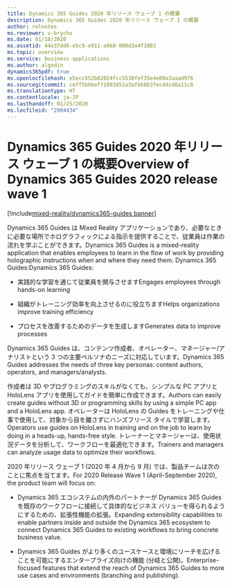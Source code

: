 ```yaml
---
title: Dynamics 365 Guides 2020 年リリース ウェーブ 1 の概要
description: Dynamics 365 Guides 2020 年リリース ウェーブ 1 の概要
author: relnotes
ms.reviewer: v-brycho
ms.date: 01/10/2020
ms.assetid: 44e37dd6-e5c9-e911-a968-000d3a4f3883
ms.topic: overview
ms.service: business-applications
ms.author: algodin
dynamics365pdf: true
ms.openlocfilehash: e5ecc552b82024fcc5538fef35e4e08a3aaad976
ms.sourcegitcommit: ceff5b6bef71093d51a3afb60b3fecd4cd8a11c8
ms.translationtype: HT
ms.contentlocale: ja-JP
ms.lasthandoff: 01/25/2020
ms.locfileid: "2984434"
---
```

# <a name="overview-of-dynamics-365-guides-2020-release-wave-1"></a><span data-ttu-id="9c96d-103">Dynamics 365 Guides 2020 年リリース ウェーブ 1 の概要</span><span class="sxs-lookup"><span data-stu-id="9c96d-103">Overview of Dynamics 365 Guides 2020 release wave 1</span></span>
[!include[mixed-reality/dynamics365-guides banner](../includes/mixed-reality/dynamics365-guides.md)]

<!--overview start-->
<span data-ttu-id="9c96d-104">Dynamics 365 Guides は Mixed Reality アプリケーションであり、必要なときに必要な場所でホログラフィックによる指示を提供することで、従業員は作業の流れを学ぶことができます。</span><span class="sxs-lookup"><span data-stu-id="9c96d-104">Dynamics 365 Guides is a mixed-reality application that enables employees to learn in the flow of work by providing holographic instructions when and where they need them.</span></span> <span data-ttu-id="9c96d-105">Dynamics 365 Guides:</span><span class="sxs-lookup"><span data-stu-id="9c96d-105">Dynamics 365 Guides:</span></span>

- <span data-ttu-id="9c96d-106">実践的な学習を通じて従業員を関与させます</span><span class="sxs-lookup"><span data-stu-id="9c96d-106">Engages employees through hands-on learning</span></span> 

- <span data-ttu-id="9c96d-107">組織がトレーニング効率を向上させるのに役立ちます</span><span class="sxs-lookup"><span data-stu-id="9c96d-107">Helps organizations improve training efficiency</span></span> 

- <span data-ttu-id="9c96d-108">プロセスを改善するためのデータを生成します</span><span class="sxs-lookup"><span data-stu-id="9c96d-108">Generates data to improve processes</span></span> 

<span data-ttu-id="9c96d-109">Dynamics 365 Guides は、コンテンツ作成者、オペレーター、マネージャー/アナリストという 3 つの主要ペルソナのニーズに対応しています。</span><span class="sxs-lookup"><span data-stu-id="9c96d-109">Dynamics 365 Guides addresses the needs of three key personas: content authors, operators, and managers/analysts.</span></span> 

<span data-ttu-id="9c96d-110">作成者は 3D やプログラミングのスキルがなくても、シンプルな PC アプリと HoloLens アプリを使用してガイドを簡単に作成できます。</span><span class="sxs-lookup"><span data-stu-id="9c96d-110">Authors can easily create guides without 3D or programming skills by using a simple PC app and a HoloLens app.</span></span> <span data-ttu-id="9c96d-111">オペレーターは HoloLens の Guides をトレーニングや仕事で使用して、対象から目を離さずにハンズフリース タイルで学習します。</span><span class="sxs-lookup"><span data-stu-id="9c96d-111">Operators use guides on HoloLens in training and on the job to learn by doing in a heads-up, hands-free style.</span></span>  <span data-ttu-id="9c96d-112">トレーナーとマネージャーは、使用状況データを分析して、ワークフローを最適化できます。</span><span class="sxs-lookup"><span data-stu-id="9c96d-112">Trainers and managers can analyze usage data to optimize their workflows.</span></span> 

<span data-ttu-id="9c96d-113">2020 年リリース ウェーブ 1 (2020 年 4 月から 9 月) では、製品チームは次のことに焦点を当てます。</span><span class="sxs-lookup"><span data-stu-id="9c96d-113">For 2020 Release Wave 1 (April-September 2020), the product team will focus on:</span></span> 

- <span data-ttu-id="9c96d-114">Dynamics 365 エコシステムの内外のパートナーが Dynamics 365 Guides を既存のワークフローに接続して具体的なビジネス バリューを得られるようにするための、拡張性機能の拡張。</span><span class="sxs-lookup"><span data-stu-id="9c96d-114">Expanding extensibility capabilities to enable partners inside and outside the Dynamics 365 ecosystem to connect Dynamics 365 Guides to existing workflows to bring concrete business value.</span></span>  

- <span data-ttu-id="9c96d-115">Dynamics 365 Guides がより多くのユースケースと環境にリーチを広げることを可能にするエンタープライズ向けの機能 (分岐と公開)。</span><span class="sxs-lookup"><span data-stu-id="9c96d-115">Enterprise-focused features that extend the reach of Dynamics 365 Guides to more use cases and environments (branching and publishing).</span></span>
<!--overview end-->
